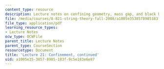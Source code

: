 ```yaml
---
content_type: resource
description: Lecture notes on confining geometry, mass gap, and black hole mechanics.
file: /media/courses/8-821-string-theory-fall-2008/a1005e3538578985183f9c5e183e6e87_lecture21.pdf
file_type: application/pdf
learning_resource_types:
- Lecture Notes
ocw_type: OCWFile
parent_title: Lecture Notes
parent_type: CourseSection
resourcetype: Document
title: 'Lecture 21: Confinement, continued'
uid: a1005e35-3857-8985-183f-9c5e183e6e87
---
```

